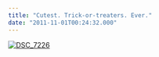 ```yaml
---
title: "Cutest. Trick-or-treaters. Ever."
date: "2011-11-01T00:24:32.000"
---
```


[![](http://chrishubbs.com/wordpress/wp-content/uploads/2011/10/DSC_7226-679x1024.jpg "DSC_7226")](http://chrishubbs.com/wordpress/wp-content/uploads/2011/10/DSC_7226.jpg)
